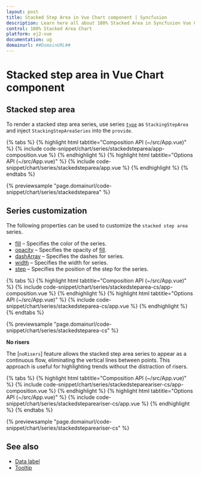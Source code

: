 ```yaml
---
layout: post
title: Stacked Step Area in Vue Chart component | Syncfusion
description: Learn here all about 100% Stacked Area in Syncfusion Vue Chart component of Syncfusion Essential JS 2 and more.
control: 100% Stacked Area Chart
platform: ej2-vue
documentation: ug
domainurl: ##DomainURL##
---
```


# Stacked step area in Vue Chart component

## Stacked step area

To render a stacked step area series, use series [`type`](https://ej2.syncfusion.com/vue/documentation/api/chart/series/#type) as `StackingStepArea` and inject `StackingStepAreaSeries`  into the `provide`.

{% tabs %}
{% highlight html tabtitle="Composition API (~/src/App.vue)" %}
{% include code-snippet/chart/series/stackedsteparea/app-composition.vue %}
{% endhighlight %}
{% highlight html tabtitle="Options API (~/src/App.vue)" %}
{% include code-snippet/chart/series/stackedsteparea/app.vue %}
{% endhighlight %}
{% endtabs %}
        
{% previewsample "page.domainurl/code-snippet/chart/series/stackedsteparea" %}

## Series customization

The following properties can be used to customize the `stacked step area` series.

* [fill](https://ej2.syncfusion.com/vue/documentation/api/chart/seriesModel/#fill) – Specifies the color of the series.
* [opacity](https://ej2.syncfusion.com/vue/documentation/api/chart/seriesModel/#opacity) – Specifies the opacity of [fill](https://ej2.syncfusion.com/vue/documentation/api/chart/seriesModel/#fill).
* [dashArray](https://ej2.syncfusion.com/vue/documentation/api/chart/seriesModel/#dasharray) – Specifies the dashes for series.
* [width](https://ej2.syncfusion.com/vue/documentation/api/chart/seriesModel/#width) – Specifies the width for series.
* [step](https://ej2.syncfusion.com/vue/documentation/api/chart/seriesModel/#step) – Specifies the position of the step for the series.

{% tabs %}
{% highlight html tabtitle="Composition API (~/src/App.vue)" %}
{% include code-snippet/chart/series/stackedsteparea-cs/app-composition.vue %}
{% endhighlight %}
{% highlight html tabtitle="Options API (~/src/App.vue)" %}
{% include code-snippet/chart/series/stackedsteparea-cs/app.vue %}
{% endhighlight %}
{% endtabs %}
        
{% previewsample "page.domainurl/code-snippet/chart/series/stackedsteparea-cs" %}

**No risers**

The [`noRisers`] feature allows the stacked step area series to appear as a continuous flow, eliminating the vertical lines between points. This approach is useful for highlighting trends without the distraction of risers.

{% tabs %}
{% highlight html tabtitle="Composition API (~/src/App.vue)" %}
{% include code-snippet/chart/series/stackedstepareariser-cs/app-composition.vue %}
{% endhighlight %}
{% highlight html tabtitle="Options API (~/src/App.vue)" %}
{% include code-snippet/chart/series/stackedstepareariser-cs/app.vue %}
{% endhighlight %}
{% endtabs %}
        
{% previewsample "page.domainurl/code-snippet/chart/series/stackedstepareariser-cs" %}

## See also

* [Data label](../data-labels/)
* [Tooltip](../tool-tip/)